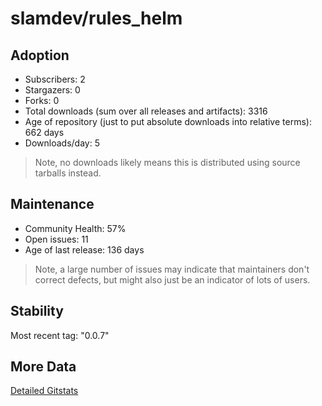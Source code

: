 # slamdev/rules_helm

## Adoption

- Subscribers: 2
- Stargazers: 0
- Forks: 0
- Total downloads (sum over all releases and artifacts): 3316
- Age of repository (just to put absolute downloads into relative terms): 662 days
- Downloads/day: 5

> Note, no downloads likely means this is distributed using source tarballs instead.

## Maintenance

- Community Health: 57%
- Open issues: 11
- Age of last release: 136 days

> Note, a large number of issues may indicate that maintainers don't correct defects, but might also
> just be an indicator of lots of users.

## Stability

Most recent tag: "0.0.7"

## More Data

[Detailed Gitstats](/bazel-catalog/gitstats/slamdev/rules_helm)


